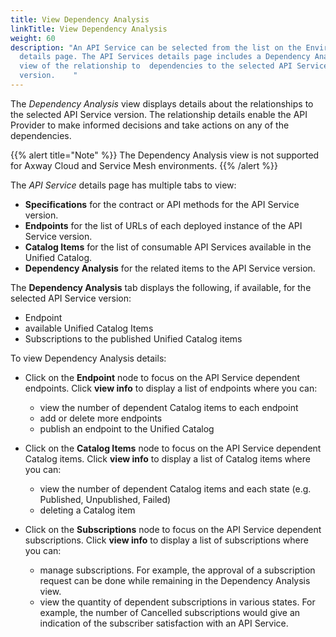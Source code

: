 ```yaml
---
title: View Dependency Analysis
linkTitle: View Dependency Analysis
weight: 60
description: "An API Service can be selected from the list on the Environment
  details page. The API Services details page includes a Dependency Analysis
  view of the relationship to  dependencies to the selected API Service
  version.    "
---
```

The *Dependency Analysis* view displays details about the relationships to the selected API Service version. The relationship details enable the API Provider to make informed decisions and take actions on any of the dependencies.

{{% alert title="Note" %}}
The Dependency Analysis view is not supported for Axway Cloud and Service Mesh environments.
{{% /alert %}}

The *API Service* details page has multiple tabs to view:

* **Specifications** for the contract or API methods for the API Service version.
* **Endpoints** for the list of URLs of each deployed instance of the API Service version.
* **Catalog Items** for the list of consumable API Services available in the Unified Catalog.
* **Dependency Analysis** for the related items to the API Service version.

The **Dependency Analysis** tab displays the following, if available, for the selected API Service version:

* Endpoint
* available Unified Catalog Items
* Subscriptions to the published Unified Catalog items

To view Dependency Analysis details:

* Click on the **Endpoint** node to focus on the API Service dependent endpoints. Click **view info** to display a list of endpoints where you can:

  * view the number of dependent Catalog items to each endpoint
  * add or delete more endpoints
  * publish an endpoint to the Unified Catalog

* Click on the **Catalog Items** node to focus on the API Service dependent Catalog items. Click **view info** to display a list of Catalog items where you can:

  * view the number of dependent Catalog items and each state (e.g. Published, Unpublished, Failed)
  * deleting a Catalog item

* Click on the **Subscriptions** node to focus on the API Service dependent subscriptions. Click **view info** to display a list of subscriptions where you can:

  * manage subscriptions. For example, the approval of a subscription request can be done while remaining in the Dependency Analysis view.
  * view the quantity of dependent subscriptions in various states. For example, the number of Cancelled subscriptions would give an indication of the subscriber satisfaction with an API Service.

